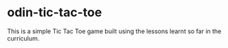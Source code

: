 # odin-tic-tac-toe
This is a simple Tic Tac Toe game built using the lessons learnt so far in the curriculum.